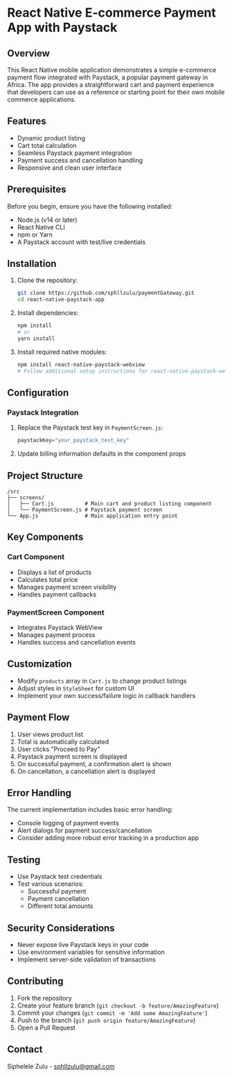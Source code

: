 # React Native E-commerce Payment App with Paystack

## Overview

This React Native mobile application demonstrates a simple e-commerce payment flow integrated with Paystack, a popular payment gateway in Africa. The app provides a straightforward cart and payment experience that developers can use as a reference or starting point for their own mobile commerce applications.

## Features

- Dynamic product listing
- Cart total calculation
- Seamless Paystack payment integration
- Payment success and cancellation handling
- Responsive and clean user interface

## Prerequisites

Before you begin, ensure you have the following installed:

- Node.js (v14 or later)
- React Native CLI
- npm or Yarn
- A Paystack account with test/live credentials

## Installation

1. Clone the repository:
   ```bash
   git clone https://github.com/sphllzulu/paymentGateway.git
   cd react-native-paystack-app
   ```

2. Install dependencies:
   ```bash
   npm install
   # or
   yarn install
   ```

3. Install required native modules:
   ```bash
   npm install react-native-paystack-webview
   # Follow additional setup instructions for react-native-paystack-webview
   ```

## Configuration

### Paystack Integration

1. Replace the Paystack test key in `PaymentScreen.js`:
   ```javascript
   paystackKey="your_paystack_test_key"
   ```

2. Update billing information defaults in the component props

## Project Structure

```
/src
├── screens/
│   ├── Cart.js          # Main cart and product listing component
│   └── PaymentScreen.js # Paystack payment screen
└── App.js               # Main application entry point
```

## Key Components

### Cart Component
- Displays a list of products
- Calculates total price
- Manages payment screen visibility
- Handles payment callbacks

### PaymentScreen Component
- Integrates Paystack WebView
- Manages payment process
- Handles success and cancellation events

## Customization

- Modify `products` array in `Cart.js` to change product listings
- Adjust styles in `StyleSheet` for custom UI
- Implement your own success/failure logic in callback handlers

## Payment Flow

1. User views product list
2. Total is automatically calculated
3. User clicks "Proceed to Pay"
4. Paystack payment screen is displayed
5. On successful payment, a confirmation alert is shown
6. On cancellation, a cancellation alert is displayed

## Error Handling

The current implementation includes basic error handling:
- Console logging of payment events
- Alert dialogs for payment success/cancellation
- Consider adding more robust error tracking in a production app

## Testing

- Use Paystack test credentials
- Test various scenarios:
  - Successful payment
  - Payment cancellation
  - Different total amounts

## Security Considerations

- Never expose live Paystack keys in your code
- Use environment variables for sensitive information
- Implement server-side validation of transactions

## Contributing

1. Fork the repository
2. Create your feature branch (`git checkout -b feature/AmazingFeature`)
3. Commit your changes (`git commit -m 'Add some AmazingFeature'`)
4. Push to the branch (`git push origin feature/AmazingFeature`)
5. Open a Pull Request



## Contact

Siphelele Zulu - sphllzulu@gmail.com

